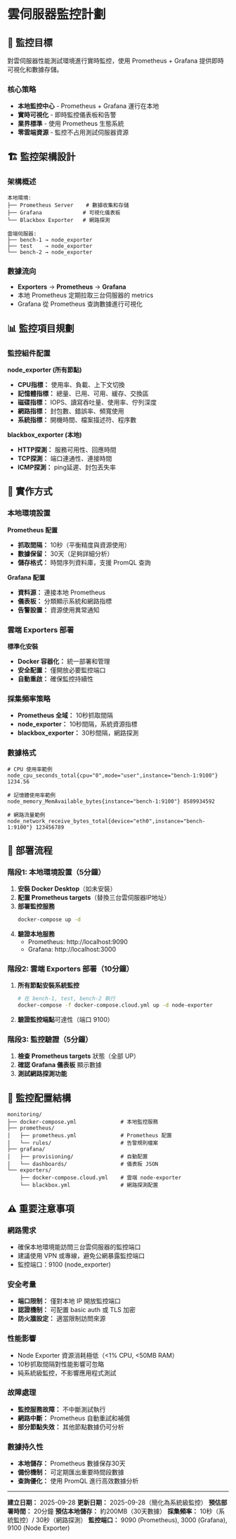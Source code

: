 # 雲伺服器監控計劃

## 🎯 監控目標

對雲伺服器性能測試環境進行實時監控，使用 Prometheus + Grafana 提供即時可視化和數據存儲。

### 核心策略
- **本地監控中心** - Prometheus + Grafana 運行在本地
- **實時可視化** - 即時監控儀表板和告警
- **業界標準** - 使用 Prometheus 生態系統
- **零雲端資源** - 監控不占用測試伺服器資源

## 🏗️ 監控架構設計

### 架構概述
```
本地環境:
├── Prometheus Server    # 數據收集和存儲
├── Grafana             # 可視化儀表板
└── Blackbox Exporter   # 網路探測

雲端伺服器:
├── bench-1 → node_exporter
├── test    → node_exporter
└── bench-2 → node_exporter
```

### 數據流向
- **Exporters** → **Prometheus** → **Grafana**
- 本地 Prometheus 定期拉取三台伺服器的 metrics
- Grafana 從 Prometheus 查詢數據進行可視化

## 📊 監控項目規劃

### 監控組件配置

**node_exporter (所有節點)**
- **CPU指標：** 使用率、負載、上下文切換
- **記憶體指標：** 總量、已用、可用、緩存、交換區
- **磁碟指標：** IOPS、讀寫吞吐量、使用率、佇列深度
- **網路指標：** 封包數、錯誤率、頻寬使用
- **系統指標：** 開機時間、檔案描述符、程序數

**blackbox_exporter (本地)**
- **HTTP探測：** 服務可用性、回應時間
- **TCP探測：** 端口連通性、連接時間
- **ICMP探測：** ping延遲、封包丟失率

## 🔧 實作方式

### 本地環境設置
**Prometheus 配置**
- **抓取間隔：** 10秒（平衡精度與資源使用）
- **數據保留：** 30天（足夠詳細分析）
- **儲存格式：** 時間序列資料庫，支援 PromQL 查詢

**Grafana 配置**
- **資料源：** 連接本地 Prometheus
- **儀表板：** 分類顯示系統和網路指標
- **告警設置：** 資源使用異常通知

### 雲端 Exporters 部署
**標準化安裝**
- **Docker 容器化：** 統一部署和管理
- **安全配置：** 僅開放必要監控端口
- **自動重啟：** 確保監控持續性

### 採集頻率策略
- **Prometheus 全域：** 10秒抓取間隔
- **node_exporter：** 10秒間隔，系統資源指標
- **blackbox_exporter：** 30秒間隔，網路探測

### 數據格式
```prometheus
# CPU 使用率範例
node_cpu_seconds_total{cpu="0",mode="user",instance="bench-1:9100"} 1234.56

# 記憶體使用率範例
node_memory_MemAvailable_bytes{instance="bench-1:9100"} 8589934592

# 網路流量範例
node_network_receive_bytes_total{device="eth0",instance="bench-1:9100"} 123456789
```

## 🚀 部署流程

### 階段1: 本地環境設置（5分鐘）
1. **安裝 Docker Desktop**（如未安裝）
2. **配置 Prometheus targets**（替換三台雲伺服器IP地址）
3. **部署監控服務**
   ```bash
   docker-compose up -d
   ```
4. **驗證本地服務**
   - Prometheus: http://localhost:9090
   - Grafana: http://localhost:3000

### 階段2: 雲端 Exporters 部署（10分鐘）
1. **所有節點安裝系統監控**
   ```bash
   # 在 bench-1, test, bench-2 執行
   docker-compose -f docker-compose.cloud.yml up -d node-exporter
   ```
2. **驗證監控端點**可達性（端口 9100）

### 階段3: 監控驗證（5分鐘）
1. **檢查 Prometheus targets** 狀態（全部 UP）
2. **確認 Grafana 儀表板** 顯示數據
3. **測試網路探測功能**

## 📁 監控配置結構

```
monitoring/
├── docker-compose.yml              # 本地監控服務
├── prometheus/
│   ├── prometheus.yml              # Prometheus 配置
│   └── rules/                      # 告警規則檔案
├── grafana/
│   ├── provisioning/               # 自動配置
│   └── dashboards/                 # 儀表板 JSON
└── exporters/
    ├── docker-compose.cloud.yml    # 雲端 node-exporter
    └── blackbox.yml                # 網路探測配置
```

## ⚠️ 重要注意事項

### 網路需求
- 確保本地環境能訪問三台雲伺服器的監控端口
- 建議使用 VPN 或專線，避免公網暴露監控端口
- 監控端口：9100 (node_exporter)

### 安全考量
- **端口限制：** 僅對本地 IP 開放監控端口
- **認證機制：** 可配置 basic auth 或 TLS 加密
- **防火牆設定：** 適當限制訪問來源

### 性能影響
- Node Exporter 資源消耗極低（<1% CPU, <50MB RAM）
- 10秒抓取間隔對性能影響可忽略
- 純系統級監控，不影響應用程式測試

### 故障處理
- **監控服務故障：** 不中斷測試執行
- **網路中斷：** Prometheus 自動重試和補償
- **部分節點失效：** 其他節點數據仍可分析

### 數據持久性
- **本地儲存：** Prometheus 數據保存30天
- **備份機制：** 可定期匯出重要時間段數據
- **查詢優化：** 使用 PromQL 進行高效數據分析

---

**建立日期：** 2025-09-28
**更新日期：** 2025-09-28（簡化為系統級監控）
**預估部署時間：** 20分鐘
**預估本地儲存：** 約200MB（30天數據）
**採集頻率：** 10秒（系統監控）/ 30秒（網路探測）
**監控端口：** 9090 (Prometheus), 3000 (Grafana), 9100 (Node Exporter)